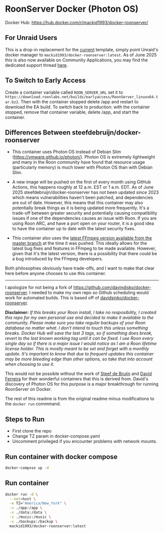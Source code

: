 # RoonServer Docker (Photon OS)

Docker Hub: https://hub.docker.com/r/mackid1993/docker-roonserver/

## For Unraid Users
This is a drop-in replacement for the [current](https://forums.unraid.net/topic/129853-support-xthursdayx-roonserver/) template, simply point Unraid's docker manager to `mackid1993/docker-roonserver:latest`. As of June 2025 this is also now available on Community Applications, you may find the dedicated support thread [here](https://forums.unraid.net/topic/190570-support-roonserver-photon-os/).

## To Switch to Early Access
Create a container variable called `ROON_SERVER_URL` set it to `https://download.roonlabs.net/builds/earlyaccess/RoonServer_linuxx64.tar.bz2`.
Then with the container stopped delete /app and restart to download the EA build. To switch back to production: with the container stopped, remove that container variable, delete /app, and start the container.

## Differences Between steefdebruijn/docker-roonserver
- This container uses Photon OS instead of Debian Slim (https://vmware.github.io/photon/). Photon OS is extremely lightweight and many in the Roon community have found that resource usage (particularly memory) is much lower with Photon OS than with Debian Slim.

- A new image will be pushed on the first of every month using GitHub Actions, this happens roughly at 12 a.m. EST or 1 a.m. EDT. As of June 2025 steefdebruijn/docker-roonserver has not been updated since 2023 which means vulnerabilities haven't been patched, and dependencies are out of date. However, this means that this container may also potentially break things as it is being updated more frequently. It's a trade-off between greater security and potentially causing compatibility issues if one of the dependencies causes an issue with Roon. If you are using Roon ARC, and have a port open on your router, it is a good idea to have the container up to date with the latest security fixes.

- This container also uses the [latest FFmpeg version available from the master branch](https://github.com/BtbN/FFmpeg-Builds/releases/tag/latest) at the time it was pushed. This ideally allows for the latest bug fixes and features in FFmpeg to be made available. However, given that it's the latest version, there is a possibility that there could be a bug introduced by the FFmpeg developers.

Both philosophies obviously have trade-offs, and I want to make that clear here before anyone chooses to use this container.

***
I apologize for not being a fork of https://github.com/davindisko/docker-roonserver. I needed to make my own repo so Github scheduling would work for automated builds.
This is based off of [davidsinko/docker-roonserver](https://github.com/davindisko/docker-roonserver).

**Disclaimer:**
*If this breaks your Roon install, I take no resposibility, I created this repo for my own personal use and decided to make it available to the community. Please make sure you take regular backups of your Roon database no matter what. I don't intend to touch this unless something breaks. Docker Hub will save the last 3 tags, so if something does break, revert to the last known working tag until it can be fixed. I use Roon every single day so if there is a major issue I would  notice as I am a Roon lifetime license holder. This is mostly meant to be set and forget with a monthly update. It's important to know that due to frequent updates this container may be more bleeding edge than other options, so take that into account when choosing to use it.*

This  would not be possible without the work of [Steef de Bruijn](https://github.com/steefdebruijn) and [David Ferreira](https://github.com/davindisko) for their wonderful containers that this is derived from. David's discovery of Photon OS for this purpose is a major breakthrough for running RoonServer on Docker.
 
The rest of this readme is from the original readme minus modifications to the `docker run` commmand.


## Steps to Run
- First clone the repo
- Change TZ param in docker-compose.yaml
- Uncomment privileged if you encounter problems with network mounts.

## Run container with docker compose
```sh
docker-compose up -d
```

## Run container
```sh
docker run -d \
  --net=host \
  -e TZ="America/New_York" \
  -v ./app:/app \
  -v ./data:/data \
  -v ./music:/music \
  -v ./backups:/backup \
  mackid1993/docker-roonserver:latest
```

[steefdebruijn]: <https://github.com/steefdebruijn/docker-roonserver>
[davindisko]: <https://github.com/davindisko/docker-roonserver>
[roon]: <https://roonlabs.com>
